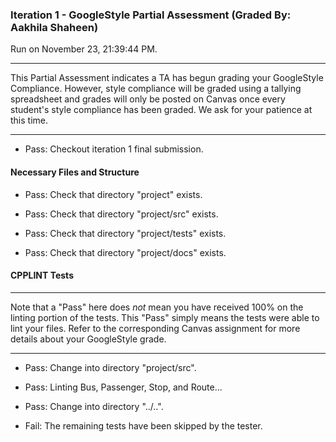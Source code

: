 ### Iteration 1 - GoogleStyle Partial Assessment (Graded By: Aakhila Shaheen)

Run on November 23, 21:39:44 PM.

<hr>

This Partial Assessment indicates a TA has begun grading your GoogleStyle Compliance. However, style compliance will be graded using a tallying spreadsheet and grades will only be posted on Canvas once every student's style compliance has been graded. We ask for your patience at this time.

<hr>

+ Pass: Checkout iteration 1 final submission.




#### Necessary Files and Structure

+ Pass: Check that directory "project" exists.

+ Pass: Check that directory "project/src" exists.

+ Pass: Check that directory "project/tests" exists.

+ Pass: Check that directory "project/docs" exists.


#### CPPLINT Tests

<hr>

Note that a "Pass" here does _not_ mean you have received 100% on the linting portion of the tests. This "Pass" simply means the tests were able to lint your files. Refer to the corresponding Canvas assignment for more details about your GoogleStyle grade.

<hr>

+ Pass: Change into directory "project/src".

+ Pass: Linting Bus, Passenger, Stop, and Route...



+ Pass: Change into directory "../..".

+ Fail: The remaining tests have been skipped by the tester.

